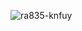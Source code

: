 ![ra835-knfuy](https://github.com/FuGuangzhi1/stream-transfer-string/assets/87634542/3f0a62ff-e375-4c8a-92e5-ae98e4689188)
